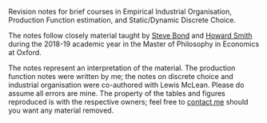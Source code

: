 Revision notes for brief courses in Empirical Industrial Organisation, Production Function estimation, and Static/Dynamic Discrete Choice.

The notes follow closely material taught by [Steve Bond](https://www.nuffield.ox.ac.uk/people/sites/bond-teaching/) and [Howard Smith](https://sites.google.com/site/howardwilliamsmith/) during the 2018-19 academic year in the Master of Philosophy in Economics at Oxford.  

The notes represent an interpretation of the material. The production function notes were written by me; the notes on discrete choice and industrial organisation were co-authored with Lewis McLean. Please do assume all errors are mine.  The property of the tables and figures reproduced is with the respective owners; feel free to [contact me](gfrt0.github.io) should you want any material removed.
